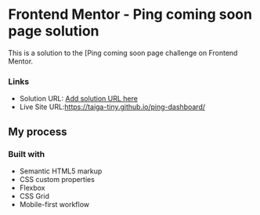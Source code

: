 # Frontend Mentor - Ping coming soon page solution

This is a solution to the [Ping coming soon page challenge on Frontend Mentor.

### Links

- Solution URL: [Add solution URL here](https://your-solution-url.com)
- Live Site URL:https://taiga-tiny.github.io/ping-dashboard/

## My process

### Built with

- Semantic HTML5 markup
- CSS custom properties
- Flexbox
- CSS Grid
- Mobile-first workflow


